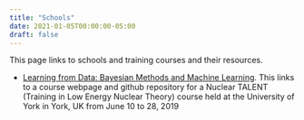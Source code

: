 ```yaml
---
title: "Schools"
date: 2021-01-05T00:00:00-05:00
draft: false
---
```


This page links to schools and training courses and their resources.

- [Learning from Data: Bayesian Methods and Machine Learning](https://nucleartalent.github.io/Bayes2019/topics/exercises.html). This links to a course webpage and github repository for a Nuclear TALENT (Training in Low Energy Nuclear Theory) course held at the University of York in York, UK from June 10 to 28, 2019